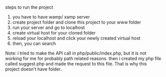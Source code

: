 steps to run the project

1) you have to have wamp/ xamp server
2) create project folder and clone this project to your www folder
3) run your server and go to localhost
4) create virtual host for your cloned folder
5) reload your localhost and click your newly created virtual host
6) then, you can search


Note: i tried to make the API call in php/public/index.php, but it is not working for me for probably path related reasons. then i created my php file called suggest.php and made the request to this file. That is why this project doesn't have folder. 

